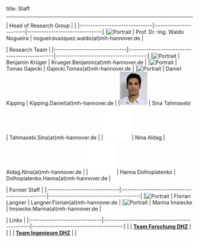title: Staff
- - - 
| Head of Research Group                                   |                                      |
|:------------------------------|:-----------------------|-------------------------------:|
|![Portrait](staff/Nogueiraklein.jpg) | Prof. Dr.-Ing. Waldo Nogueira | nogueiravazquez.waldo(at)mh-hannover.de   |
 
| Research Team                                                                                                      |
|:------------------------------|:----------------------------------------------|--------------------------------------:|
|![Portrait](staff/Krueger.jpg) | Benjamin Krüger        | Krueger.Benjamin(at)mh-hannover.de |
|![Portrait](staff/Gajecki.jpg)	| Tomas Gajecki 				 | Gajecki.Tomas(at)mh-hannover.de	   |
|![Portrait](staff/Alrutz.jpg)	| Daniel Kipping  				 | Kipping.Daniel(at)mh-hannover.de	   |
|![Portrait](staff/Tahmasebi.jpg)	| Sina Tahmasebi 				 | Tahmasebi.Sina(at)mh-hannover.de	   |
|![Portrait](staff/blank.jpg)	| Nina Aldag 				 | Aldag.Nina(at)mh-hannover.de	   |
|![Portrait](staff/blank.jpg)	| Hanna Dolhopiatenko 				 | Dolhopiatenko.Hanna(at)mh-hannover.de	   |

| Former Staff                                                                                                      |
|:------------------------------|:----------------------------------------------|--------------------------------------:|
|![Portrait](staff/Langner.jpg)	| Florian Langner        | Langner.Florian(at)mh-hannover.de	 |
|![Portrait](staff/Imsiecke.jpg)	| Marina Imsiecke 			 | Imsiecke.Marina(at)mh-hannover.de	 |



| Links                                                                                                      |
|:------------------------------|:----------------------------------------------|--------------------------------------:|
| | **[Team Forschung DHZ](https://www.hoerzentrum-hannover.de/wir-ueber-uns/team/forschung/)**    |      |
|	| **[Team Ingenieure DHZ](https://www.hoerzentrum-hannover.de/wir-ueber-uns/team/ingenieure/)** 	|  	   |


